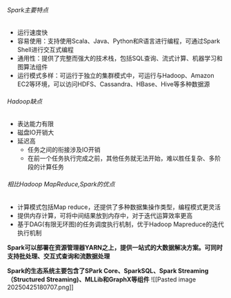 ###### Spark主要特点
- 运行速度快
- 容易使用：支持使用Scala、Java、Python和R语言进行编程，可通过Spark Shell进行交互式编程
- 通用性：提供了完整而强大的技术栈，包括SQL查询、流式计算、机器学习和图算法组件
- 运行模式多样：可运行于独立的集群模式中，可运行与Hadoop、Amazon EC2等环境，可以访问HDFS、Cassandra、HBase、Hive等多种数据源

###### Hadoop缺点
- 表达能力有限
- 磁盘IO开销大
- 延迟高
     - 任务之间的衔接涉及IO开销
     - 在前一个任务执行完成之前，其他任务就无法开始，难以胜任复杂、多阶段的计算任务

###### 相比Hadoop MapReduce,Spark的优点
- 计算模式包括Map reduce，还提供了多种数据集操作类型，编程模式更灵活
- 提供内存计算，可将中间结果放到内存中，对于迭代运算效率更高
- 基于DAG(有限无环图)的任务调度执行机制，优于Hadoop Mapreduce的迭代执行机制

**Spark可以部署在资源管理器YARN之上，提供一站式的大数据解决方案。可同时支持批处理、交互式查询和流数据处理**

**Spark的生态系统主要包含了SPark Core、SparkSQL、Spark Streaming（Structured Streaming)、MLLib和GraphX等组件**
![[Pasted image 20250425180707.png]]

